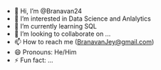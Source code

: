 - 👋 Hi, I’m @Branavan24
- 👀 I’m interested in Data Science and Anlalytics 
- 🌱 I’m currently learning SQL
- 💞️ I’m looking to collaborate on ...
- 📫 How to reach me (BranavanJey@gmail.com)
- 😄 Pronouns: He/Him
- ⚡ Fun fact: ...

<!---
Branavan24/Branavan24 is a ✨ special ✨ repository because its `README.md` (this file) appears on your GitHub profile.
You can click the Preview link to take a look at your changes.
--->
